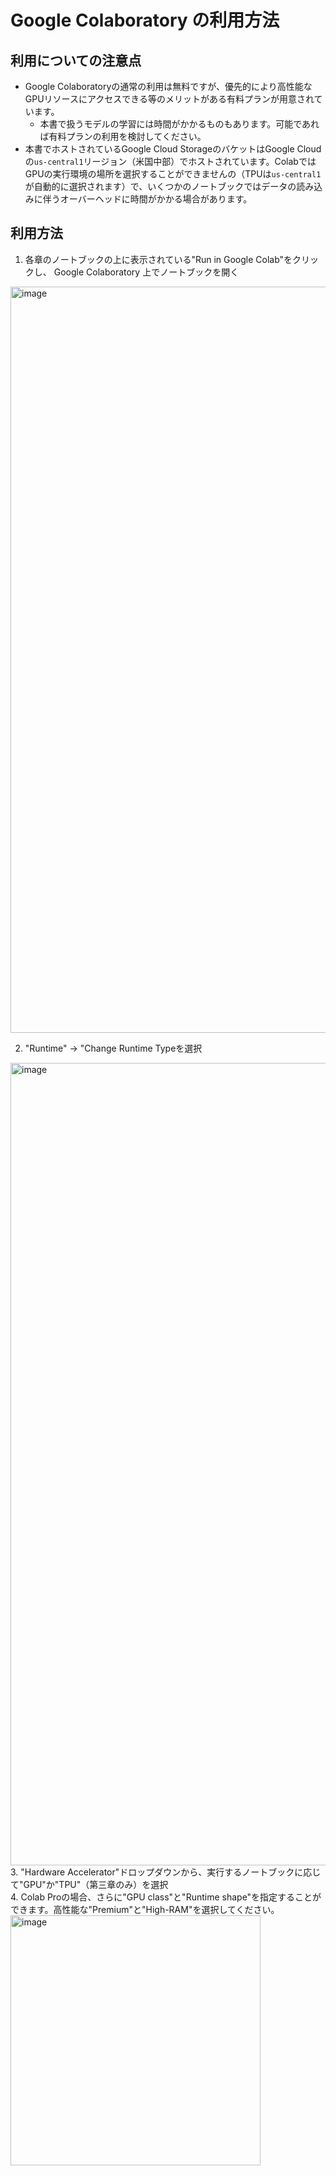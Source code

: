 # Google Colaboratory の利用方法

## 利用についての注意点
- Google Colaboratoryの通常の利用は無料ですが、優先的により高性能なGPUリソースにアクセスできる等のメリットがある有料プランが用意されています。
  - 本書で扱うモデルの学習には時間がかかるものもあります。可能であれば有料プランの利用を検討してください。
- 本書でホストされているGoogle Cloud StorageのバケットはGoogle Cloudの`us-central1`リージョン（米国中部）でホストされています。ColabではGPUの実行環境の場所を選択することができませんの（TPUは`us-central1`が自動的に選択されます）で、いくつかのノートブックではデータの読み込みに伴うオーバーヘッドに時間がかかる場合があります。

## 利用方法

1. 各章のノートブックの上に表示されている"Run in Google Colab"をクリックし、 Google Colaboratory 上でノートブックを開く
<img width="1194" alt="image" src="https://user-images.githubusercontent.com/6895245/205496296-14e6edcd-a743-4e6c-8e3a-e2e057f890bb.png">

2. "Runtime" -> "Change Runtime Typeを選択
<img width="1284" alt="image" src="https://user-images.githubusercontent.com/6895245/205496474-2be9a38d-a0df-4bed-aaa3-bd4154677082.png">
3. "Hardware Accelerator"ドロップダウンから、実行するノートブックに応じて"GPU"か"TPU"（第三章のみ）を選択<br>
4. Colab Proの場合、さらに"GPU class"と"Runtime shape"を指定することができます。高性能な"Premium"と"High-RAM"を選択してください。
<img width="400" alt="image" src="https://user-images.githubusercontent.com/6895245/205500463-56a2c21d-c3a9-4171-9f17-198f98112859.png">
